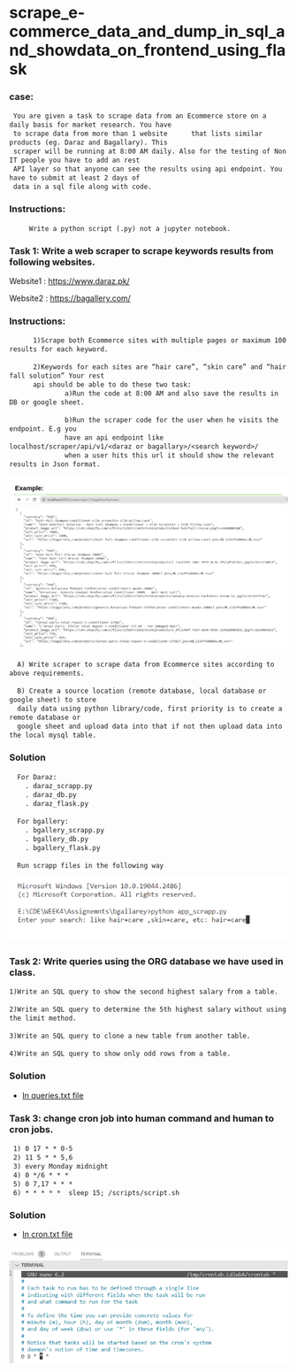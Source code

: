 # scrape_e-commerce_data_and_dump_in_sql_and_showdata_on_frontend_using_flask

### case:
     You are given a task to scrape data from an Ecommerce store on a daily basis for market research. You have 
     to scrape data from more than 1 website      that lists similar products (eg. Daraz and Bagallary). This 
     scraper will be running at 8:00 AM daily. Also for the testing of Non IT people you have to add an rest
     API layer so that anyone can see the results using api endpoint. You have to submit at least 2 days of 
     data in a sql file along with code.
### Instructions:
         Write a python script (.py) not a jupyter notebook.
         
### Task 1: Write a web scraper to scrape keywords results from following websites.
 Website1 :  https://www.daraz.pk/ 
 
 Website2 :  https://bagallery.com/ 

 ### Instructions:
          1)Scrape both Ecommerce sites with multiple pages or maximum 100 results for each keyword.
          
          2)Keywords for each sites are “hair care”, “skin care” and “hair fall solution” Your rest
          api should be able to do these two task:
                  a)Run the code at 8:00 AM and also save the results in DB or google sheet.
                  
                  b)Run the scraper code for the user when he visits the endpoint. E.g you 
                  have an api endpoint like localhost/scraper/api/v1/<daraz or bagallary>/<search keyword>/
                  when a user hits this url it should show the relevant results in Json format.

![Example](https://github.com/MuhammadMudassirRaza12345/scrape_e-commerce_data_and_dump_in_sql_and_showdata_on_frontend_using_flask/blob/main/Screenshot%20from%202023-08-08%2014-24-00.png)              

           
      A) Write scraper to scrape data from Ecommerce sites according to above requirements.
      
      B) Create a source location (remote database, local database or google sheet) to store 
      daily data using python library/code, first priority is to create a remote database or 
      google sheet and upload data into that if not then upload data into the local mysql table.

###  Solution
      For Daraz:
        . daraz_scrapp.py
        . daraz_db.py
        . daraz_flask.py

      For bgallery:
        . bgallery_scrapp.py
        . bgallery_db.py
        . bgallery_flask.py  

      Run scrapp files in the following way   
        
![Run scrapp file in this way](https://github.com/MuhammadMudassirRaza12345/scrape_e-commerce_data_and_dump_in_sql_and_showdata_on_frontend_using_flask/blob/main/app1_Run.PNG)
        
  

### Task 2: Write queries using the ORG database we have used in class.       
    1)Write an SQL query to show the second highest salary from a table.
    
    2)Write an SQL query to determine the 5th highest salary without using the limit method.

    3)Write an SQL query to clone a new table from another table.

    4)Write an SQL query to show only odd rows from a table.

### Solution    
   - [In queries.txt file](https://github.com/MuhammadMudassirRaza12345/scrape_e-commerce_data_and_dump_in_sql_and_showdata_on_frontend_using_flask/blob/main/queries.txt)


### Task 3: change cron job into human command and human to cron jobs.
     1) 0 17 * * 0-5
     2) 11 5 * * 5,6 
     3) every Monday midnight 
     4) 0 */6 * * * 
     5) 0 7,17 * * * 
     6) * * * * *  sleep 15; /scripts/script.sh 

### Solution    
   - [In cron.txt file](https://github.com/MuhammadMudassirRaza12345/scrape_e-commerce_data_and_dump_in_sql_and_showdata_on_frontend_using_flask/blob/main/cron.txt)

![cron file](https://github.com/MuhammadMudassirRaza12345/scrape_e-commerce_data_and_dump_in_sql_and_showdata_on_frontend_using_flask/blob/main/cron.PNG)
      
 

